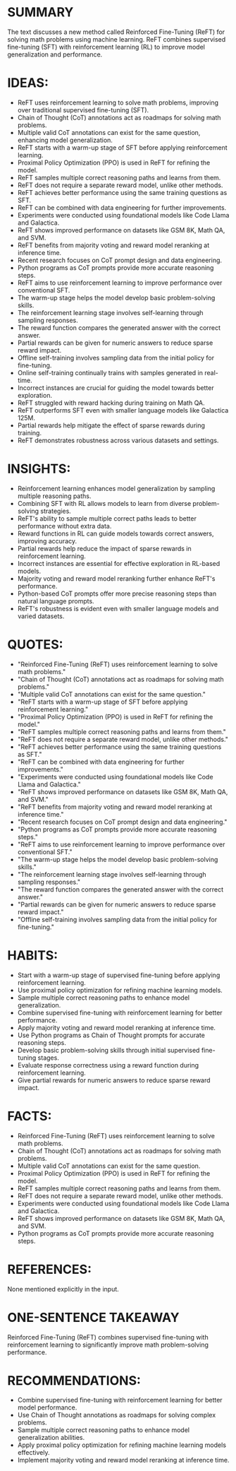 # SUMMARY
The text discusses a new method called Reinforced Fine-Tuning (ReFT) for solving math problems using machine learning. ReFT combines supervised fine-tuning (SFT) with reinforcement learning (RL) to improve model generalization and performance.

# IDEAS:
- ReFT uses reinforcement learning to solve math problems, improving over traditional supervised fine-tuning (SFT).
- Chain of Thought (CoT) annotations act as roadmaps for solving math problems.
- Multiple valid CoT annotations can exist for the same question, enhancing model generalization.
- ReFT starts with a warm-up stage of SFT before applying reinforcement learning.
- Proximal Policy Optimization (PPO) is used in ReFT for refining the model.
- ReFT samples multiple correct reasoning paths and learns from them.
- ReFT does not require a separate reward model, unlike other methods.
- ReFT achieves better performance using the same training questions as SFT.
- ReFT can be combined with data engineering for further improvements.
- Experiments were conducted using foundational models like Code Llama and Galactica.
- ReFT shows improved performance on datasets like GSM 8K, Math QA, and SVM.
- ReFT benefits from majority voting and reward model reranking at inference time.
- Recent research focuses on CoT prompt design and data engineering.
- Python programs as CoT prompts provide more accurate reasoning steps.
- ReFT aims to use reinforcement learning to improve performance over conventional SFT.
- The warm-up stage helps the model develop basic problem-solving skills.
- The reinforcement learning stage involves self-learning through sampling responses.
- The reward function compares the generated answer with the correct answer.
- Partial rewards can be given for numeric answers to reduce sparse reward impact.
- Offline self-training involves sampling data from the initial policy for fine-tuning.
- Online self-training continually trains with samples generated in real-time.
- Incorrect instances are crucial for guiding the model towards better exploration.
- ReFT struggled with reward hacking during training on Math QA.
- ReFT outperforms SFT even with smaller language models like Galactica 125M.
- Partial rewards help mitigate the effect of sparse rewards during training.
- ReFT demonstrates robustness across various datasets and settings.

# INSIGHTS:
- Reinforcement learning enhances model generalization by sampling multiple reasoning paths.
- Combining SFT with RL allows models to learn from diverse problem-solving strategies.
- ReFT's ability to sample multiple correct paths leads to better performance without extra data.
- Reward functions in RL can guide models towards correct answers, improving accuracy.
- Partial rewards help reduce the impact of sparse rewards in reinforcement learning.
- Incorrect instances are essential for effective exploration in RL-based models.
- Majority voting and reward model reranking further enhance ReFT's performance.
- Python-based CoT prompts offer more precise reasoning steps than natural language prompts.
- ReFT's robustness is evident even with smaller language models and varied datasets.

# QUOTES:
- "Reinforced Fine-Tuning (ReFT) uses reinforcement learning to solve math problems."
- "Chain of Thought (CoT) annotations act as roadmaps for solving math problems."
- "Multiple valid CoT annotations can exist for the same question."
- "ReFT starts with a warm-up stage of SFT before applying reinforcement learning."
- "Proximal Policy Optimization (PPO) is used in ReFT for refining the model."
- "ReFT samples multiple correct reasoning paths and learns from them."
- "ReFT does not require a separate reward model, unlike other methods."
- "ReFT achieves better performance using the same training questions as SFT."
- "ReFT can be combined with data engineering for further improvements."
- "Experiments were conducted using foundational models like Code Llama and Galactica."
- "ReFT shows improved performance on datasets like GSM 8K, Math QA, and SVM."
- "ReFT benefits from majority voting and reward model reranking at inference time."
- "Recent research focuses on CoT prompt design and data engineering."
- "Python programs as CoT prompts provide more accurate reasoning steps."
- "ReFT aims to use reinforcement learning to improve performance over conventional SFT."
- "The warm-up stage helps the model develop basic problem-solving skills."
- "The reinforcement learning stage involves self-learning through sampling responses."
- "The reward function compares the generated answer with the correct answer."
- "Partial rewards can be given for numeric answers to reduce sparse reward impact."
- "Offline self-training involves sampling data from the initial policy for fine-tuning."

# HABITS:
- Start with a warm-up stage of supervised fine-tuning before applying reinforcement learning.
- Use proximal policy optimization for refining machine learning models.
- Sample multiple correct reasoning paths to enhance model generalization.
- Combine supervised fine-tuning with reinforcement learning for better performance.
- Apply majority voting and reward model reranking at inference time.
- Use Python programs as Chain of Thought prompts for accurate reasoning steps.
- Develop basic problem-solving skills through initial supervised fine-tuning stages.
- Evaluate response correctness using a reward function during reinforcement learning.
- Give partial rewards for numeric answers to reduce sparse reward impact.

# FACTS:
- Reinforced Fine-Tuning (ReFT) uses reinforcement learning to solve math problems.
- Chain of Thought (CoT) annotations act as roadmaps for solving math problems.
- Multiple valid CoT annotations can exist for the same question.
- Proximal Policy Optimization (PPO) is used in ReFT for refining the model.
- ReFT samples multiple correct reasoning paths and learns from them.
- ReFT does not require a separate reward model, unlike other methods.
- Experiments were conducted using foundational models like Code Llama and Galactica.
- ReFT shows improved performance on datasets like GSM 8K, Math QA, and SVM.
- Python programs as CoT prompts provide more accurate reasoning steps.

# REFERENCES:
None mentioned explicitly in the input.

# ONE-SENTENCE TAKEAWAY
Reinforced Fine-Tuning (ReFT) combines supervised fine-tuning with reinforcement learning to significantly improve math problem-solving performance.

# RECOMMENDATIONS:
- Combine supervised fine-tuning with reinforcement learning for better model performance.
- Use Chain of Thought annotations as roadmaps for solving complex problems.
- Sample multiple correct reasoning paths to enhance model generalization abilities.
- Apply proximal policy optimization for refining machine learning models effectively.
- Implement majority voting and reward model reranking at inference time.